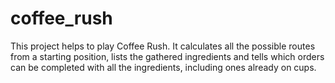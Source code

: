 # coffee_rush
This project helps to play Coffee Rush.
It calculates all the possible routes from a starting position, lists the gathered ingredients and tells which orders can be completed with all the ingredients, including ones already on cups.
